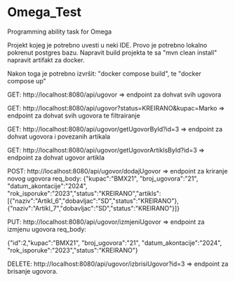 # Omega_Test
Programming ability task for Omega

Projekt kojeg je potrebno uvesti u neki IDE.
Provo je potrebno lokalno pokrenut postgres bazu.
Napravit build projekta te sa "mvn clean install" napravit artifakt za docker.

Nakon toga je potrebno izvršit:
"docker compose build", te
"docker compose up"

GET: http://localhost:8080/api/ugovor => endpoint za dohvat svih ugovora

GET: http://localhost:8080/api/ugovor?status=KREIRANO&kupac=Marko => endpoint za dohvat svih ugovora te filtrairanje

GET: http://localhost:8080/api/ugovor/getUgovorById?id=3 => endpoint za dohvat ugovora i povezanih artikala

GET: http://localhost:8080/api/ugovor/getUgovorArtiklsById?id=3 => endpoint za dohvat ugovor artikla

POST: http://localhost:8080/api/ugovor/dodajUgovor => endpoint za kriranje novog ugovora
req_body:
{"kupac":"BMX21", "broj_ugovora":"21", "datum_akontacije":"2024", "rok_isporuke":"2023","status":"KREIRANO","artikls":[{"naziv":"Artikl_6","dobavljac":"SD","status":"KREIRANO"},{"naziv":"Artikl_7","dobavljac":"SD","status":"KREIRANO"}]}

 PUT: http://localhost:8080/api/ugovor/izmjeniUgovor => endpoint za izmjenu ugovora
req_body:

{"id":2,"kupac":"BMX21", "broj_ugovora":"21", "datum_akontacije":"2024", "rok_isporuke":"2023","status":"KREIRANO"}

DELETE: http://localhost:8080/api/ugovor/izbrisiUgovor?id=3 => endpoint za brisanje ugovora.
